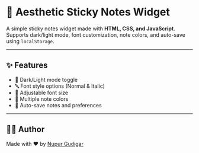 # 📝 Aesthetic Sticky Notes Widget

A simple sticky notes widget made with **HTML, CSS, and JavaScript**.  
Supports dark/light mode, font customization, note colors, and auto-save using `localStorage`.

---

## ✨ Features
- 🌙 Dark/Light mode toggle  
- 🔤 Font style options (Normal & Italic)  
- 📝 Adjustable font size  
- 🎨 Multiple note colors  
- 💾 Auto-save notes and preferences  

---

## 👩‍💻 Author
Made with ❤️ by [Nupur Gudigar](https://github.com/Nupur-Gudigar)

